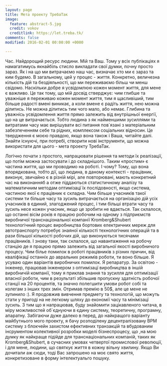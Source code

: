 ```yaml
---
layout: page
title: Мета проекту ТребаТак
image:
  feature: abstract-5.jpg
  credit: vokov
  creditlink: https://let.treba.tk/
comments: false
modified: 2016-02-01 00:00:00 +0000

---
```

Час. Найдорощий ресурс людини. Мій та Ваш. Тому у всіх публікаціях я намагатимусь якнайбіль стисло викладати свої думки, почну просто зараз. Як і на що ми витрачаємо наш час, визначає хто ми є зараз та ким будемо. В загальному, цей у процес - життя. Конкретно, величезна кількість дій та бездіяльності, що ми переживаємо більш чи менш свідомо. Наскільки добре я усвідомлюю кожен момент життя, для мене є важливо. Це так тому, що мій досвід стверджує: чим глибше та уважніше я переживаю кожен момент життя, тим я щасливіший, тим більше радості вмені виникає, а коли вмене є радіть життя, нею можна ділитись. Не можна ділитись тим чого мало, або немає. Глибина та уважнісь усвідомлення життя прямо залежить від внутрішньої енергії, що на це витрачається. Тобто людина з як найменшими зусиллями та витратами часу має вирішувати всі питання пов´язані з матеріальним забезпеченням себе та рідних,  комплексом соціальних відносин. Це твердження є моєю правдою, якщо вона також і Ваша, читайте далі. Знайти існуючі, при потребі, створити нові інструменти, що можна використати для цього - мета проекту ТребаТак.

Логічно почати з простого, напрацювати рішення та методи їх реалізації, що потім можна застосувати і до складнішого. Таким «простим» є частина життя, що ми проводимо на роботі. І чому? Тому, що вона впорядкована, тобто дії, що людина, в даному контексті - працівник, виконує, звичайно є в різній мірі, але повторювані, мають конкретний час на виконанняб а отже піддаються статистичному аналізу та математичним методам оптимізацї їх послідовності, якщо  система, частиною якої є працівник є складна. Чим більше учасників такої системи ти більше часу та зусиль витрачається на організацію дій усіх учасників в єдиний, злагоджений процес, і тим більші втрати часу та зусиль несе кожен учасник, якщо це зробити не вдається.
Так склалося, що останні вісім років я працюю робочим на одному з підприємств виробничої транснаціональної компанії Kromberg&Shubert технологічний процес виробництва бортових електричних мереж для автотранспорту потребує знаяної кількості технологічних операцій та в рази більшої кількості робочих дій, що виконуються тисячами працівників. І знову таки, так склалося, що навантаження на робочу станцію де я працюю прямо залежить від загальної якості виробничого процесу. Чим білье помилок в роботі працівників з різних причин, від кваліфікацї останніх до авральних режимів роботи, ти воно більше. Я усуваю один варіантів виробничих помилок. Я репаратур. За освітою - інженер,  працював інженером з оптимізацї виробництва в іншій виробничій компанії, тому я приклав знання та зусилля для оптимізації власної роботи, чим в результаті збільшив пропускну здатність робочої станції на 20 процентів, та значно полегшити умови робот собі та колегам з інших трех змін. Отримав премію в 50$, але це мене не зупинило :). Я продовжив вивчення предмету та технологій, що можуть стати у пригоді на не легкому шляху до економії часу та мінімізацї зусиль. З тим що я напрацював, буду знайомити зацікавленого читача, в міру можливостей об´єднуючи в єдину систему, теоретичну, програмну, апаратну. Забігаючи дуже далеко в перед, до найкращого варіанту майбутнього мого проекту, я бачу розподілену децентралізовану BPM систему з блокчейн захистом  ефективних транзакцій та вбудованим інсрументом колективної розробки моделі бізнеспроцесу, що ,на мою думку як найкраще підійде для транснаціональних компаній, таких як Kromberg&Shubert, в сучасних умовах четвертої промислової революції, і для мене, людини, що святкує життя в кожну вільну хвилину. Якщо Ви дочитали аж сюди, тоді Вас запрошено на моє свято життя, конкретизоване в форму інтелектуальго пошуку.